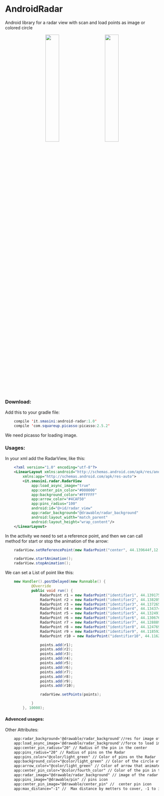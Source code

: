 # AndroidRadar
Android library for a radar view with scan and load points as image or colored circle

<p align="center">
<img width='30%' src="https://github.com/smasini/AndroidRadar/blob/master/screen1.png"/>&nbsp;&nbsp;&nbsp;&nbsp;&nbsp;&nbsp;&nbsp;&nbsp;&nbsp;&nbsp;
<img width='30%' src="https://github.com/smasini/AndroidRadar/blob/master/screen2.png"/>




</p>

### Download:

Add this to your gradle file:
```java
    compile 'it.smasini:android-radar:1.0'
    compile 'com.squareup.picasso:picasso:2.5.2'
```
We need picasso for loading image.

### Usages:

In your xml add the RadarView, like this:
```xml
	<?xml version="1.0" encoding="utf-8"?>
	<LinearLayout xmlns:android="http://schemas.android.com/apk/res/android"
	    xmlns:app="http://schemas.android.com/apk/res-auto">
	    <it.smasini.radar.RadarView
        	app:load_async_image="true"
        	app:center_pin_color="#000000"
        	app:background_color="#FFFFFF"
        	app:arrow_color="#4CAF50"
        	app:pins_radius="100"
        	android:id="@+id/radar_view"
        	app:radar_background="@drawable/radar_background"
        	android:layout_width="match_parent"
        	android:layout_height="wrap_content"/>
	</LinearLayout>
```

In the activity we need to set a reference point, and then we can call method for start or stop the animation of the arrow:

```java
    radarView.setReferencePoint(new RadarPoint("center", 44.139644f,12.246429f));

    radarView.startAnimation();
    radarView.stopAnimation();
```

We can set a List of point like this:

```java
    new Handler().postDelayed(new Runnable() {
            @Override
            public void run() {
                RadarPoint r1 = new RadarPoint("identifier1", 44.139175f,12.247117f, "http://x1.xingassets.com/assets/frontend_minified/img/users/nobody_m.original.jpg");
                RadarPoint r2 = new RadarPoint("identifier2", 44.138205f,12.248533f, "http://x1.xingassets.com/assets/frontend_minified/img/users/nobody_m.original.jpg");
                RadarPoint r3 = new RadarPoint("identifier3", 44.137265f,12.250056f, "http://x1.xingassets.com/assets/frontend_minified/img/users/nobody_m.original.jpg");
                RadarPoint r4 = new RadarPoint("identifier4", 44.134374f,12.251215f, "http://x1.xingassets.com/assets/frontend_minified/img/users/nobody_m.original.jpg");
                RadarPoint r5 = new RadarPoint("identifier5", 44.132491f,12.248833f, "http://x1.xingassets.com/assets/frontend_minified/img/users/nobody_m.original.jpg");
                RadarPoint r6 = new RadarPoint("identifier6", 44.130676f,12.248908f, "http://x1.xingassets.com/assets/frontend_minified/img/users/nobody_m.original.jpg");
                RadarPoint r7 = new RadarPoint("identifier7", 44.128889f,12.248286f, "http://x1.xingassets.com/assets/frontend_minified/img/users/nobody_m.original.jpg");
                RadarPoint r8 = new RadarPoint("identifier8", 44.124769f,12.242053f, "http://x1.xingassets.com/assets/frontend_minified/img/users/nobody_m.original.jpg");
                RadarPoint r9 = new RadarPoint("identifier9", 44.118592f,12.242053f, "http://x1.xingassets.com/assets/frontend_minified/img/users/nobody_m.original.jpg");
                RadarPoint r10 = new RadarPoint("identifier10", 44.116289f,12.240840f, "http://x1.xingassets.com/assets/frontend_minified/img/users/nobody_m.original.jpg");

                points.add(r1);
                points.add(r2);
                points.add(r3);
                points.add(r4);
                points.add(r5);
                points.add(r6);
                points.add(r7);
                points.add(r8);
                points.add(r9);
                points.add(r10);

                radarView.setPoints(points);

            }
        }, 10000);
```


#### Advenced usages:

Other Attributes:

```xml
    app:radar_background='@drawable/radar_background'//res for image of background
    app:load_async_image='@drawable/radar_background'//force to load image from url or draw pin without image
    app:center_pin_radius="20" // Radius of the pin in the center
    app:pins_radius="20" // Radius of pins on the Radar
    app:pins_color="@color/light_green" // Color of pins on the Radar
    app:background_color="@color/light_green" // Color of the circle of the Radar
    app:arrow_color="@color/light_green" // Color of arrow that animate the Radar
    app:center_pin_color="@color/fourth_color" // Color of the pin in the center
    app:radar_image="@drawable/radar_background" // image of the radar
    app:pins_image="@drawable/pin" // pins icon
    app:center_pin_image="@drawable/center_pin" //  center pin icon
    app:max_distance="-1" //  Max distance by metters to cover, -1 to infinit, default velue is 10000

```
